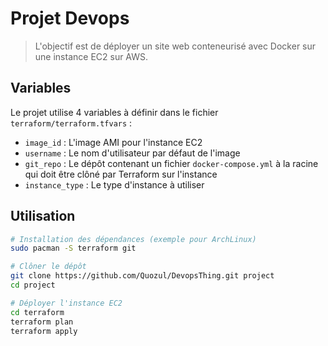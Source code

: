 # Projet Devops
> L'objectif est de déployer un site web conteneurisé avec Docker sur une instance EC2 sur AWS.

## Variables

Le projet utilise 4 variables à définir dans le fichier `terraform/terraform.tfvars` :
- `image_id` : L'image AMI pour l'instance EC2
- `username` : Le nom d'utilisateur par défaut de l'image
- `git_repo` : Le dépôt contenant un fichier `docker-compose.yml` à la racine qui doit être clôné par Terraform sur l'instance
- `instance_type` : Le type d'instance à utiliser

## Utilisation

```sh
# Installation des dépendances (exemple pour ArchLinux)
sudo pacman -S terraform git

# Clôner le dépôt
git clone https://github.com/Quozul/DevopsThing.git project
cd project

# Déployer l'instance EC2
cd terraform
terraform plan
terraform apply
```
